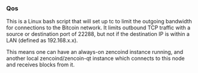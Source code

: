 ### Qos ###

This is a Linux bash script that will set up tc to limit the outgoing bandwidth for connections to the Bitcoin network. It limits outbound TCP traffic with a source or destination port of 22288, but not if the destination IP is within a LAN (defined as 192.168.x.x).

This means one can have an always-on zencoind instance running, and another local zencoind/zencoin-qt instance which connects to this node and receives blocks from it.

